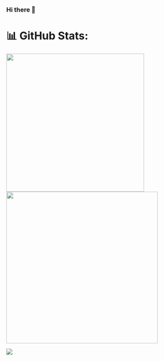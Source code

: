 ### Hi there 👋

<!--
**AleNunes/AleNunes** is a ✨ _special_ ✨ repository because its `README.md` (this file) appears on your GitHub profile.

Here are some ideas to get you started:

- 🔭 I’m currently working on ...
- 🌱 I’m currently learning ...
- 👯 I’m looking to collaborate on ...
- 🤔 I’m looking for help with ...
- 💬 Ask me about ...
- 📫 How to reach me: ...
- 😄 Pronouns: ...
- ⚡ Fun fact: ...
-->


# 📊 GitHub Stats:
<img src="https://github-readme-stats-wheat-two-53.vercel.app/api?username=AleNunes&theme=neon&hide_border=false&include_all_commits=false&count_private=false"  width="364px" />                    <img src="https://github-readme-streak-stats.herokuapp.com/?user=AleNunes&theme=neon&hide_border=false"  width="400px" />



![](https://github-readme-stats-wheat-two-53.vercel.app/api/top-langs/?username=AleNunes&theme=neon&hide_border=false&include_all_commits=false&count_private=false&layout=compact)
